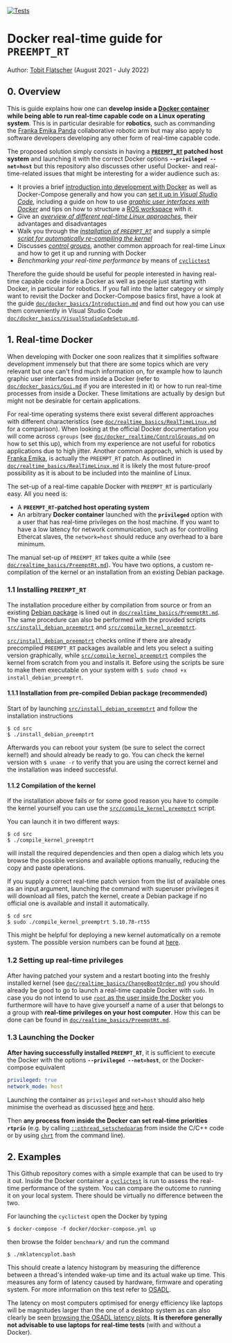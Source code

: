 [![Tests](https://github.com/2b-t/docker-realtime/actions/workflows/tests.yml/badge.svg)](https://github.com/2b-t/docker-realtime/actions/workflows/tests.yml)

# Docker real-time guide for `PREEMPT_RT`

Author: [Tobit Flatscher](https://github.com/2b-t) (August 2021 - July 2022)



## 0. Overview

This is guide explains how one can **develop inside a [Docker container](https://www.docker.com/) while being able to run real-time capable code on a Linux operating system**. This is in particular desirable for **robotics**, such as commanding the [Franka Emika Panda](https://www.franka.de/) collaborative robotic arm but may also apply to software developers developing any other form of real-time capable code.

The proposed solution simply consists in having a **[`PREEMPT_RT`](https://wiki.linuxfoundation.org/realtime/start) patched host system** and launching it with the correct Docker options **`--privileged --net=host`** but this repository also discusses other useful Docker- and real-time-related issues that might be interesting for a wider audience such as:

- It provies a brief [introduction into development with Docker](./doc/docker_basics/introduction.md) as well as Docker-Compose generally and how you can [set it up in *Visual Studio Code*](./doc/docker_basics/VisualStudioCodeSetup.md), including a guide on how to use [*graphic user interfaces with Docker*](./doc/docker_basics/Gui.md) and tips on how to structure a [ROS workspace](./doc/docker_basics/Ros.md) with it.
- Give an [*overview of different real-time Linux approaches*](./doc/realtime_basics/RealTimeLinux.md), their advantages and disadvantages
- Walk you through the [*installation of `PREEMPT_RT`*](./doc/realtime_basics/PreemptRt.md) and supply a simple [*script for automatically re-compiling the kernel*](./compile_kernel_preemptrt.sh)
- Discusses [*control groups*](./doc/docker_realtime/ControlGroups.md), another common approach for real-time Linux and how to get it up and running with Docker
- *Benchmarking your real-time performance* by means of [`cyclictest`](https://wiki.linuxfoundation.org/realtime/documentation/howto/tools/cyclictest/start)

Therefore the guide should be useful for people interested in having real-time capable code inside a Docker as well as people just starting with Docker, in particular for robotics. If you fall into the latter category or simply want to revisit the Docker and Docker-Compose basics first, have a look at the guide [`doc/docker_basics/Introduction.md`](./doc/docker_basics/Introduction.md) and find out how you can use them conveniently in Visual Studio Code [`doc/docker_basics/VisualStudioCodeSetup.md`](./doc/docker_basics/VisualStudioCodeSetup.md).

## 1. Real-time Docker

When developing with Docker one soon realizes that it simplifies software development immensely but that there are some topics which are very relevant but one can't find much information on, for example how to launch graphic user interfaces from inside a Docker (refer to [`doc/docker_basics/Gui.md`](./doc/docker_basics/Gui.md) if you are interested in it) or how to run real-time processes from inside a Docker. These limitations are actually by design but might not be desirable for certain applications.

For real-time operating systems there exist several different approaches with different characteristics (see [`doc/realtime_basics/RealTimeLinux.md`](./doc/realtime_basics/RealTimeLinux.md) for a comparison). When looking at the official Docker documentation you will come across `cgroups` (see [`doc/docker_realtime/ControlGroups.md`](./doc/docker_realtime/ControlGroups.md) on how to set this up), which from my experience are not useful for robotics applications due to high jitter. Another common approach, which is used by [Franka Emika](https://frankaemika.github.io/docs/installation_linux.html), is actually the `PREEMPT_RT` patch. As outlined in [`doc/realtime_basics/RealTimeLinux.md`](./doc/realtime_basics/RealTimeLinux.md) it is likely the most future-proof possibility as it is about to be included into the mainline of Linux.

The set-up of a real-time capable Docker with `PREEMPT_RT` is particularly easy. All you need is:

- A **`PREEMPT_RT`-patched host operating system**
- An arbitrary **Docker container** launched with the **`privileged`** option with a user that has real-time privileges on the host machine. If you want to have a low latency for network communication, such as for controlling Ethercat slaves, the `network=host` should reduce any overhead to a bare minimum.

The manual set-up of `PREEMPT_RT` takes quite a while (see [`doc/realtime_basics/PreemptRt.md`](./doc/realtime_basics/PreemptRt.md)). You have two options, a custom re-compilation of the kernel or an installation from an existing Debian package. 

### 1.1 Installing `PREEMPT_RT`

The installation procedure either by compilation from source or from an existing [Debian package](https://packages.debian.org/buster/linux-image-rt-amd64) is lined out in [`doc/realtime_basics/PreemptRt.md`](./doc/realtime_basics/PreemptRt.md). The same procedure can also be performed with the provided scripts [`src/install_debian_preemptrt`](./src/install_debian_preemptrt) and [`src/compile_kernel_preemptrt`](./src/compile_kernel_preemptrt).

[`src/install_debian_preemptrt`](./src/install_debian_preemptrt) checks online if there are already precompiled `PREEMPT_RT` packages available and lets you select a suiting version graphically, while [`src/compile_kernel_preemptrt`](./src/compile_kernel_preemptrt) compiles the kernel from scratch from you and installs it. Before using the scripts be sure to make them executable on your system with `$ sudo chmod +x install_debian_preemptrt`.

#### 1.1.1 Installation from pre-compiled Debian package (recommended)

Start of by launching [`src/install_debian_preemptrt`](./src/install_debian_preemptrt) and follow the installation instructions

```shell
$ cd src
$ ./install_debian_preemptrt
```

Afterwards you can reboot your system (be sure to select the correct kernel!) and should already be ready to go. You can check the kernel version with `$ uname -r` to verify that you are using the correct kernel and the installation was indeed successful.

#### 1.1.2 Compilation of the kernel

If the installation above fails or for some good reason you have to compile the kernel yourself you can use the [`src/compile_kernel_preemptrt`](./src/compile_kernel_preemptrt) script.

You can launch it in two different ways:

```shell
$ cd src
$ ./compile_kernel_preemptrt
```

will install the required dependencies and then open a dialog which lets you browse the possible versions and available options manually, reducing the copy and paste operations.

If you supply a correct real-time patch version from the list of available ones as an input argument, launching the command with superuser privileges it will download all files, patch the kernel, create a Debian package if no official one is available and install it automatically.

```shell
$ cd src
$ sudo ./compile_kernel_preemptrt 5.10.78-rt55
```

This might be helpful for deploying a new kernel automatically on a remote system. The possible version numbers can be found at [here](https://mirrors.edge.kernel.org/pub/linux/kernel/projects/rt/).

### 1.2 Setting up real-time privileges

After having patched your system and a restart booting into the freshly installed kernel (see [`doc/realtime_basics/ChangeBootOrder.md`](./doc/realtime_basics/ChangeBootOrder.md)) you should already be good to go to launch a real-time capable Docker with `sudo`. In case you do not intend to use [`root` as the user inside the Docker](https://medium.com/jobteaser-dev-team/docker-user-best-practices-a8d2ca5205f4) you furthermore will have to have give yourself a name of a user that belongs to a group with **real-time privileges on your host computer**. How this can be done can be found in [`doc/realtime_basics/PreemptRt.md`](./doc/realtime_basics/PreemptRt.md).

### 1.3 Launching the Docker

**After having successfully installed `PREEMPT_RT`**, it is sufficient to execute the Docker with the options **`--privileged --net=host`**, or the Docker-compose equivalent

```yaml
privileged: true
network_mode: host
```

Launching the container as `privileged` and `net=host` should also help minimise the overhead as discussed [here](https://pythonspeed.com/articles/docker-performance-overhead/9) and [here](https://stackoverflow.com/a/26149994).

Then **any process from inside the Docker can set real-time priorities `rtprio`** (e.g. by calling [`::pthread_setschedparam`](https://man7.org/linux/man-pages/man3/pthread_getschedparam.3.html) from inside the C/C++ code or by using [`chrt`](https://askubuntu.com/a/51285) from the command line).

## 2. Examples

This Github repository comes with a simple example that can be used to try it out. Inside the Docker container a [`cyclictest`](https://wiki.linuxfoundation.org/realtime/documentation/howto/tools/cyclictest/start) is run to assess the real-time performance of the system. You can compare the outcome to running it on your local system. There should be virtually no difference between the two.

For launching the `cyclictest` open the Docker by typing

```shell
$ docker-compose -f docker/docker-compose.yml up
```

then browse the folder `benchmark/` and run the command

```shell
$ ./mklatencyplot.bash
```

This should create a latency histogram by measuring the difference between a thread's intended wake-up time and its actual wake up time. This measures any form of latency caused by hardware, firmware and operating system. For more information on this test refer to [OSADL](https://www.osadl.org/Create-a-latency-plot-from-cyclictest-hi.bash-script-for-latency-plot.0.html).

The latency on most computers optimised for energy efficiency like laptops will be magnitudes larger than the one of a desktop system as can also clearly be seen [browsing the OSADL latency plots](https://www.osadl.org/Latency-plots.latency-plots.0.html). **It is therefore generally not advisable to use laptops for real-time tests** (with and without a Docker).
